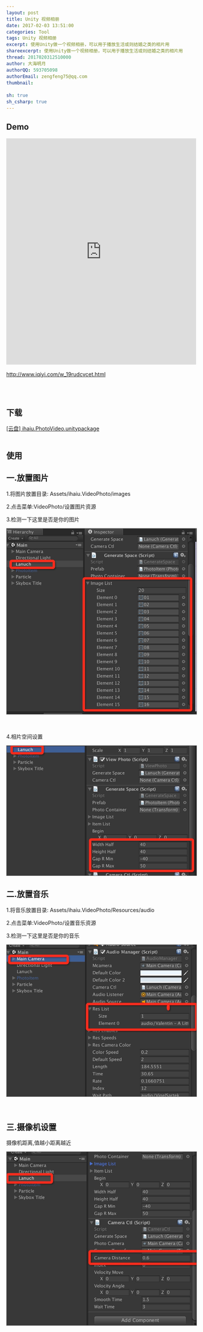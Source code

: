 ```yaml
---
layout: post
title: Unity 视频相册
date: 2017-02-03 13:51:00
categories: Tool
tags: Unity 视频相册
excerpt: 使用Unity做一个视频相册，可以用于播放生活或则结婚之类的相片用
shareexcerpt: 使用Unity做一个视频相册，可以用于播放生活或则结婚之类的相片用
thread: 2017020312510000
author: 大海明月
authorQQ: 593705098
authorEmail: zengfeng75@qq.com
thumbnail:

sh: true
sh_csharp: true
---
```



<h2 class="nav1">Demo </h2>
<p><iframe src="http://open.iqiyi.com/developer/player_js/coopPlayerIndex.html?vid=c86a5cd2a73b4f2d8ba58900bd0e4fd5&tvId=7333001209&accessToken=2.f22860a2479ad60d8da7697274de9346&appKey=3955c3425820435e86d0f4cdfe56f5e7&appId=1368&height=100%&width=100%" frameborder="0" allowfullscreen="true" width="100%" height="600"></iframe></p>
<p><a href="http://www.iqiyi.com/w_19rudcvcet.html">http://www.iqiyi.com/w_19rudcvcet.html</a></p>

<br>
<br>


<h2 class="nav1">下载</h2>
<a href="https://pan.baidu.com/s/1i55H049" target="_blank">[云盘]    ihaiu.PhotoVideo.unitypackage</a><br>
<br>

<h2 class="nav1">使用 </h2>
<h2 class="nav1">一.放置图片 </h2>
<p>1.将图片放置目录: Assets/ihaiu.VideoPhoto/images</p>
<p>2.点击菜单:VideoPhoto/设置图片资源</p>
<p>3.检测一下这里是否是你的图片</p>
<p><img src="/assets/docpic/videophoto_1.jpg" style="border: solid 1px #666;" /></p>
<br>
<p>4.相片空间设置</p>
<p><img src="/assets/docpic/videophoto_4.jpg" style="border: solid 1px #666;" /></p>

<h2 class="nav1">二.放置音乐 </h2>
<p>1.将音乐放置目录: Assets/ihaiu.VideoPhoto/Resources/audio</p>
<p>2.点击菜单:VideoPhoto/设置音乐资源</p>
<p>3.检测一下这里是否是你的音乐</p>
<p><img src="/assets/docpic/videophoto_2.jpg" style="border: solid 1px #666;" /></p>
<br>

<h2 class="nav1">三.摄像机设置 </h2>
<p>摄像机距离,值越小距离越近</p>
<p><img src="/assets/docpic/videophoto_3.jpg" style="border: solid 1px #666;" /></p>
<br>




